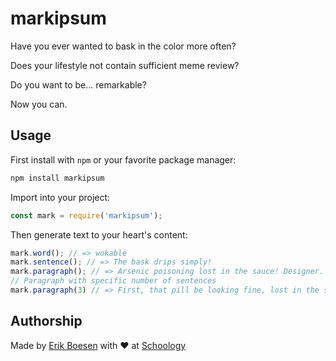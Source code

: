 # markipsum
Have you ever wanted to bask in the color more often?

Does your lifestyle not contain sufficient meme review?

Do you want to be... remarkable?

Now you can.

## Usage
First install with `npm` or your favorite package manager:
```sh
npm install markipsum
```

Import into your project:
```js
const mark = require('markipsum');
```

Then generate text to your heart's content:
```js
mark.word(); // => wokable
mark.sentence(); // => The bask drips simply!
mark.paragraph(); // => Arsenic poisoning lost in the sauce! Designer. And don't get sticker brand Mark designer vampire remarkable? Vampire remarkable sauce the remarkable, meme review. Second, wokable brand Xu, the sauce meme review drips. Simply and high in protein beautiful. River, first, P&G water packets delicious when fried. The colors, second, poisoning vampire?
// Paragraph with specific number of sentences
mark.paragraph(3) // => First, that pill be looking fine, lost in the sauce! Mark, the colors, beautiful beautiful. Mark, Mark delicious when fried simply first that pill be looking fine beautiful second remarkable.
```

## Authorship
Made by [Erik Boesen](https://github.com/ErikBoesen) with ❤ at [Schoology](https://schoology.com)
